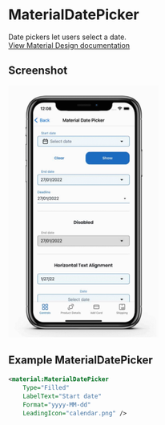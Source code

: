 # MaterialDatePicker
Date pickers let users select a date.
<br/>
[View Material Design documentation](https://material.io/components/date-pickers)

## Screenshot

<img src="https://github.com/HorusSoftwareUY/MaterialDesignControlsPlugin/blob/master/screenshots/date_picker.gif" width="300">

## Example MaterialDatePicker
```XML
<material:MaterialDatePicker 
    Type="Filled" 
    LabelText="Start date" 
    Format="yyyy-MM-dd" 
    LeadingIcon="calendar.png" />
```